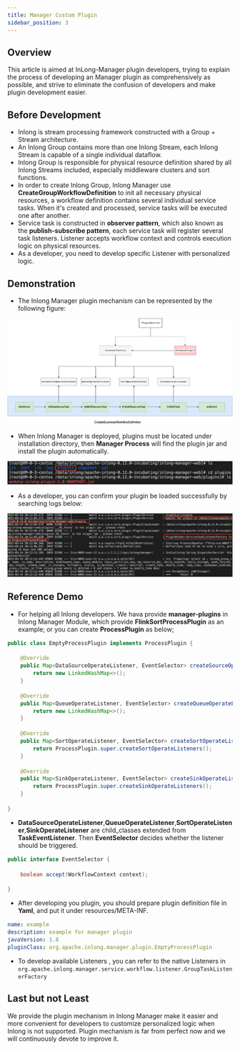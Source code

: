 ```yaml
---
title: Manager Custom Plugin
sidebar_position: 3
---
```

## Overview

This article is aimed at InLong-Manager plugin developers, trying to explain the process of developing an Manager plugin as comprehensively as possible, and strive to eliminate the confusion of developers and make plugin development easier.

## Before Development

- Inlong is stream processing framework constructed with a Group + Stream architecture.
- An Inlong Group contains more than one Inlong Stream, each Inlong Stream is capable of a single individual dataflow.
- Inlong Group is responsible for physical resource definition shared by all Inlong Streams included, especially middleware clusters and sort functions.
- In order to create Inlong Group, Inlong Manager use **CreateGroupWorkflowDefinition** to init all necessary physical resources, a workflow definition contains several individual service tasks. When it's created and processed, service tasks will be executed one after another.
- Service task is constructed in **observer pattern**, which also known as the **publish-subscribe pattern**, each service task will register several task listeners. Listener accepts workflow context and controls execution logic on physical resources.
- As a developer, you need to develop specific Listener with personalized logic.

## Demonstration

- The Inlong Manager plugin mechanism can be represented by the following figure:

![](img/inlong_plugin.png)

- When Inlong Manager is deployed, plugins must be located under installation directory, then **Manager Process** will find the plugin jar and install the plugin automatically.

![](img/plugin_location.png)

- As a developer, you can confirm your plugin be loaded successfully by searching logs below:

![](img/plugin_log.png)

## Reference Demo

- For helping all Inlong developers. We hava provide **manager-plugins** in Inlong Manager Module, which provide **FlinkSortProcessPlugin** as an example; or you can create **ProcessPlugin** as below;

```java
public class EmptyProcessPlugin implements ProcessPlugin {

    @Override
    public Map<DataSourceOperateListener, EventSelector> createSourceOperateListeners() {
        return new LinkedHashMap<>();
    }

    @Override
    public Map<QueueOperateListener, EventSelector> createQueueOperateListeners() {
        return new LinkedHashMap<>();
    }

    @Override
    public Map<SortOperateListener, EventSelector> createSortOperateListeners() {
        return ProcessPlugin.super.createSortOperateListeners();
    }

    @Override
    public Map<SinkOperateListener, EventSelector> createSinkOperateListeners() {
        return ProcessPlugin.super.createSinkOperateListeners();
    }

}
```

- **DataSourceOperateListener**,**QueueOperateListener**,**SortOperateListener**,**SinkOperateListener** are child_classes extended from **TaskEventListener**. Then **EventSelector** decides whether the listener should be triggered.

```java
public interface EventSelector {

    boolean accept(WorkflowContext context);

}
```

- After developing you plugin, you should prepare plugin definition file in **Yaml**, and put it under resources/META-INF.

```yaml
name: example
description: example for manager plugin
javaVersion: 1.8
pluginClass: org.apache.inlong.manager.plugin.EmptyProcessPlugin
```

- To develop available Listeners , you can refer to the native Listeners in `org.apache.inlong.manager.service.workflow.listener.GroupTaskListenerFactory`

## Last but not Least

We provide the plugin mechanism in Inlong Manager make it easier and more convenient for developers to customize personalized logic when Inlong is not supported.
Plugin mechanism is far from perfect now and we will continuously devote to improve it.